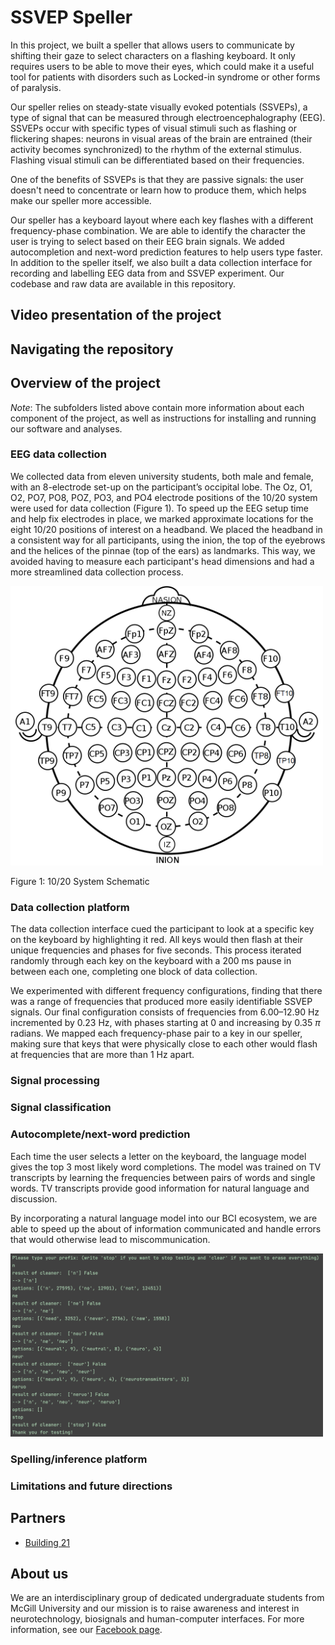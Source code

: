 # SSVEP Speller

In this project, we built a speller that allows users to communicate by shifting their gaze to select characters on a flashing keyboard. It only requires users to be able to move their eyes, which could make it a useful tool for patients with disorders such as Locked-in syndrome or other forms of paralysis. 

Our speller relies on steady-state visually evoked potentials (SSVEPs), a type of signal that can be measured through electroencephalography (EEG). SSVEPs occur with specific types of visual stimuli such as flashing or flickering shapes: neurons in visual areas of the brain are entrained (their activity becomes synchronized) to the rhythm of the external stimulus. Flashing visual stimuli can be differentiated based on their frequencies. 

One of the benefits of SSVEPs is that they are passive signals: the user doesn't need to concentrate or learn how to produce them, which helps make our speller more accessible. 

Our speller has a keyboard layout where each key flashes with a different frequency-phase combination. We are able to identify the character the user is trying to select based on their EEG brain signals. We added autocompletion and next-word prediction features to help users type faster. In addition to the speller itself, we also built a data collection interface for recording and labelling EEG data from and SSVEP experiment. Our codebase and raw data are available in this repository. 

## Video presentation of the project

<!-- TODO add YouTube link/thumbnail -->

## Navigating the repository

<!-- TODO add links once merged to main -->

## Overview of the project

*Note*: The subfolders listed above contain more information about each component of the project, as well as instructions for installing and running our software and analyses.

### EEG data collection

We collected data from eleven university students, both male and female, with an 8-electrode set-up on the participant’s occipital lobe. The Oz, O1, O2, PO7, PO8, POZ, PO3, and PO4 electrode positions of the 10/20 system were used for data collection (Figure 1). To speed up the EEG setup time and help fix electrodes in place, we marked approximate locations for the eight 10/20 positions of interest on a headband. We placed the headband in a consistent way for all participants, using the inion, the top of the eyebrows and the helices of the pinnae (top of the ears) as landmarks. This way, we avoided having to measure each participant's head dimensions and had a more streamlined data collection process. 

<img src="https://github.com/NTX-McGill/NeuroTechX-McGill-2021/blob/cleanup/img/10:20%20System%20Schematic.png" width="500">

Figure 1: 10/20 System Schematic

### Data collection platform

The data collection interface cued the participant to look at a specific key on the keyboard by highlighting it red. All keys would then flash at their unique frequencies and phases for five seconds. This process iterated randomly through each key on the keyboard with a 200 ms pause in between each one, completing one block of data collection. 

We experimented with different frequency configurations, finding that there was a range of frequencies that produced more easily identifiable SSVEP signals. Our final configuration consists of frequencies from 6.00–12.90 Hz incremented by 0.23 Hz, with phases starting at 0 and increasing by 0.35 $\pi$ radians. We mapped each frequency-phase pair to a key in our speller, making sure that keys that were physically close to each other would flash at frequencies that are more than 1 Hz apart.

<!-- TODO screenshot of data collection interface -->

### Signal processing

### Signal classification

### Autocomplete/next-word prediction

Each time the user selects a letter on the keyboard, the language model gives the top 3 most likely word completions. The model was trained on TV transcripts by learning the frequencies between pairs of words and single words. TV transcripts provide good information for natural language and discussion. 

By incorporating a natural language model into our BCI ecosystem, we are able to speed up the about of information communicated and handle errors that would otherwise lead to miscommunication.

<img src="https://github.com/NTX-McGill/NeuroTechX-McGill-2021/blob/cleanup/img/spellerTest.png" width="500" >

### Spelling/inference platform

### Limitations and future directions

## Partners

* [Building 21](https://building21.ca/)

## About us

We are an interdisciplinary group of dedicated undergraduate students from McGill University and our mission is to raise awareness and interest in neurotechnology, biosignals and human-computer interfaces. For more information, see our [Facebook page](https://www.facebook.com/McGillNeurotech).
